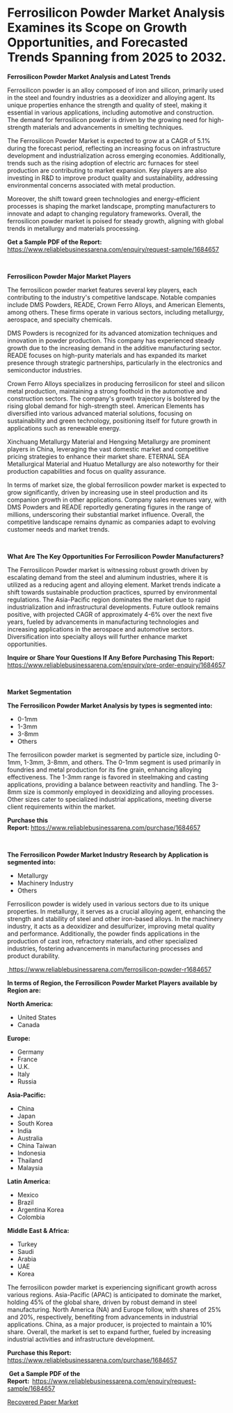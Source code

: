 <p><h1>Ferrosilicon Powder Market Analysis Examines its Scope on Growth Opportunities, and Forecasted Trends Spanning from 2025 to 2032.</h1></p><p><strong>Ferrosilicon Powder Market Analysis and Latest Trends</strong></p>
<p><p>Ferrosilicon powder is an alloy composed of iron and silicon, primarily used in the steel and foundry industries as a deoxidizer and alloying agent. Its unique properties enhance the strength and quality of steel, making it essential in various applications, including automotive and construction. The demand for ferrosilicon powder is driven by the growing need for high-strength materials and advancements in smelting techniques. </p><p>The Ferrosilicon Powder Market is expected to grow at a CAGR of 5.1% during the forecast period, reflecting an increasing focus on infrastructure development and industrialization across emerging economies. Additionally, trends such as the rising adoption of electric arc furnaces for steel production are contributing to market expansion. Key players are also investing in R&D to improve product quality and sustainability, addressing environmental concerns associated with metal production. </p><p>Moreover, the shift toward green technologies and energy-efficient processes is shaping the market landscape, prompting manufacturers to innovate and adapt to changing regulatory frameworks. Overall, the ferrosilicon powder market is poised for steady growth, aligning with global trends in metallurgy and materials processing.</p></p>
<p><strong>Get a Sample PDF of the Report:&nbsp;</strong> <a href="https://www.reliablebusinessarena.com/enquiry/request-sample/1684657?utm_campaign=3492&utm_medium=2&utm_source=Github&utm_content=ia&utm_term=31032025&utm_id=ferrosilicon-powder">https://www.reliablebusinessarena.com/enquiry/request-sample/1684657</a></p>
<p>&nbsp;</p>
<p><strong>Ferrosilicon Powder Major Market Players</strong></p>
<p><p>The ferrosilicon powder market features several key players, each contributing to the industry's competitive landscape. Notable companies include DMS Powders, READE, Crown Ferro Alloys, and American Elements, among others. These firms operate in various sectors, including metallurgy, aerospace, and specialty chemicals.</p><p>DMS Powders is recognized for its advanced atomization techniques and innovation in powder production. This company has experienced steady growth due to the increasing demand in the additive manufacturing sector. READE focuses on high-purity materials and has expanded its market presence through strategic partnerships, particularly in the electronics and semiconductor industries.</p><p>Crown Ferro Alloys specializes in producing ferrosilicon for steel and silicon metal production, maintaining a strong foothold in the automotive and construction sectors. The company's growth trajectory is bolstered by the rising global demand for high-strength steel. American Elements has diversified into various advanced material solutions, focusing on sustainability and green technology, positioning itself for future growth in applications such as renewable energy.</p><p>Xinchuang Metallurgy Material and Hengxing Metallurgy are prominent players in China, leveraging the vast domestic market and competitive pricing strategies to enhance their market share. ETERNAL SEA Metallurgical Material and Huatuo Metallurgy are also noteworthy for their production capabilities and focus on quality assurance.</p><p>In terms of market size, the global ferrosilicon powder market is expected to grow significantly, driven by increasing use in steel production and its companion growth in other applications. Company sales revenues vary, with DMS Powders and READE reportedly generating figures in the range of millions, underscoring their substantial market influence. Overall, the competitive landscape remains dynamic as companies adapt to evolving customer needs and market trends.</p></p>
<p>&nbsp;</p>
<p><strong>What Are The Key Opportunities For Ferrosilicon Powder Manufacturers?</strong></p>
<p><p>The Ferrosilicon Powder market is witnessing robust growth driven by escalating demand from the steel and aluminum industries, where it is utilized as a reducing agent and alloying element. Market trends indicate a shift towards sustainable production practices, spurred by environmental regulations. The Asia-Pacific region dominates the market due to rapid industrialization and infrastructural developments. Future outlook remains positive, with projected CAGR of approximately 4-6% over the next five years, fueled by advancements in manufacturing technologies and increasing applications in the aerospace and automotive sectors. Diversification into specialty alloys will further enhance market opportunities.</p></p>
<p><strong>Inquire or Share Your Questions If Any Before Purchasing This Report:</strong> <a href="https://www.reliablebusinessarena.com/enquiry/pre-order-enquiry/1684657?utm_campaign=3492&utm_medium=2&utm_source=Github&utm_content=ia&utm_term=31032025&utm_id=ferrosilicon-powder">https://www.reliablebusinessarena.com/enquiry/pre-order-enquiry/1684657</a></p>
<p>&nbsp;</p>
<p><strong>Market Segmentation</strong></p>
<p><strong>The Ferrosilicon Powder Market Analysis by types is segmented into:</strong></p>
<p><ul><li>0-1mm</li><li>1-3mm</li><li>3-8mm</li><li>Others</li></ul></p>
<p><p>The ferrosilicon powder market is segmented by particle size, including 0-1mm, 1-3mm, 3-8mm, and others. The 0-1mm segment is used primarily in foundries and metal production for its fine grain, enhancing alloying effectiveness. The 1-3mm range is favored in steelmaking and casting applications, providing a balance between reactivity and handling. The 3-8mm size is commonly employed in deoxidizing and alloying processes. Other sizes cater to specialized industrial applications, meeting diverse client requirements within the market.</p></p>
<p><strong>Purchase this Report:&nbsp;</strong><a href="https://www.reliablebusinessarena.com/purchase/1684657?utm_campaign=3492&utm_medium=2&utm_source=Github&utm_content=ia&utm_term=31032025&utm_id=ferrosilicon-powder">https://www.reliablebusinessarena.com/purchase/1684657</a></p>
<p>&nbsp;</p>
<p><strong>The Ferrosilicon Powder Market Industry Research by Application is segmented into:</strong></p>
<p><ul><li>Metallurgy</li><li>Machinery Industry</li><li>Others</li></ul></p>
<p><p>Ferrosilicon powder is widely used in various sectors due to its unique properties. In metallurgy, it serves as a crucial alloying agent, enhancing the strength and stability of steel and other iron-based alloys. In the machinery industry, it acts as a deoxidizer and desulfurizer, improving metal quality and performance. Additionally, the powder finds applications in the production of cast iron, refractory materials, and other specialized industries, fostering advancements in manufacturing processes and product durability.</p></p>
<p><a href="https://www.reliablebusinessarena.com/ferrosilicon-powder-r1684657?utm_campaign=3492&utm_medium=2&utm_source=Github&utm_content=ia&utm_term=31032025&utm_id=ferrosilicon-powder">&nbsp;https://www.reliablebusinessarena.com/ferrosilicon-powder-r1684657</a></p>
<p><strong>In terms of Region, the Ferrosilicon Powder Market Players available by Region are:</strong></p>
<p>
    <p> <strong> North America: </strong>
        <ul>
            <li>United States</li>
            <li>Canada</li>
        </ul>
        </p> 
    <p> <strong> Europe: </strong>
        <ul>
            <li>Germany</li>
            <li>France</li>
            <li>U.K.</li>
            <li>Italy</li>
            <li>Russia</li>
        </ul>
        </p> 
    <p> <strong> Asia-Pacific: </strong>
        <ul>
            <li>China</li>
            <li>Japan</li>
            <li>South Korea</li>
            <li>India</li>
            <li>Australia</li>
            <li>China Taiwan</li>
            <li>Indonesia</li>
            <li>Thailand</li>
            <li>Malaysia</li>
        </ul>
        </p> 
    <p> <strong> Latin America: </strong>
        <ul>
            <li>Mexico</li>
            <li>Brazil</li>
            <li>Argentina Korea</li>
            <li>Colombia</li>
        </ul>
        </p> 
    <p> <strong> Middle East & Africa: </strong>
        <ul>
            <li>Turkey</li>
            <li>Saudi</li>
            <li>Arabia</li>
            <li>UAE</li>
            <li>Korea</li>
        </ul>
    </p>
    </p>
<p><p>The ferrosilicon powder market is experiencing significant growth across various regions. Asia-Pacific (APAC) is anticipated to dominate the market, holding 45% of the global share, driven by robust demand in steel manufacturing. North America (NA) and Europe follow, with shares of 25% and 20%, respectively, benefiting from advancements in industrial applications. China, as a major producer, is projected to maintain a 10% share. Overall, the market is set to expand further, fueled by increasing industrial activities and infrastructure development.</p></p>
<p><strong>Purchase this Report: </strong><a href="https://www.reliablebusinessarena.com/purchase/1684657?utm_campaign=3492&utm_medium=2&utm_source=Github&utm_content=ia&utm_term=31032025&utm_id=ferrosilicon-powder">https://www.reliablebusinessarena.com/purchase/1684657</a></p>
<p>&nbsp;<strong>Get a Sample PDF of the Report:&nbsp;&nbsp;</strong><a href="https://www.reliablebusinessarena.com/enquiry/request-sample/1684657?utm_campaign=3492&utm_medium=2&utm_source=Github&utm_content=ia&utm_term=31032025&utm_id=ferrosilicon-powder">https://www.reliablebusinessarena.com/enquiry/request-sample/1684657</a></p>
<p><strong></strong></p>
<p><p><a href="https://github.com/forgazerbyjt/Market-Research-Report-List-1/blob/main/recovered-paper-market.md?utm_campaign=3492&utm_medium=2&utm_source=Github&utm_content=ia&utm_term=31032025&utm_id=ferrosilicon-powder">Recovered Paper Market</a></p></p>
